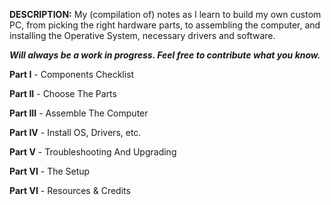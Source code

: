 **DESCRIPTION:** My (compilation of) notes as I learn to build my own custom PC, from picking the right hardware parts, to assembling the computer, and installing the Operative System, necessary drivers and software.

***Will always be a work in progress. Feel free to contribute what you know.***

**Part I** - Components Checklist

**Part II** - Choose The Parts

**Part III** - Assemble The Computer

**Part IV** - Install OS, Drivers, etc.

**Part V** - Troubleshooting And Upgrading

**Part VI** - The Setup

**Part VI** - Resources & Credits
